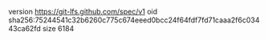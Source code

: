 version https://git-lfs.github.com/spec/v1
oid sha256:75244541c32b6260c775c674eeed0bcc24f64fdf7fd71caaa2f6c03443ca62fd
size 6184
